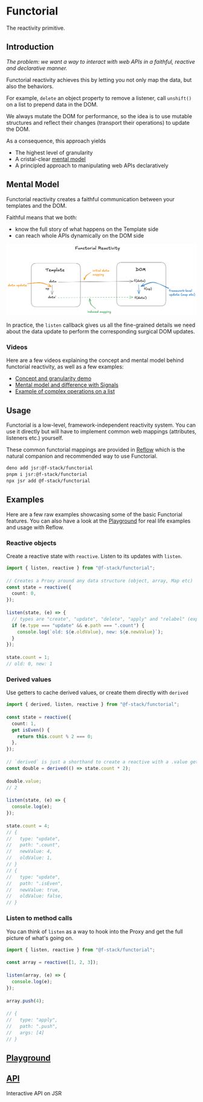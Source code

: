 # Functorial

The reactivity primitive.

## Introduction

_The problem: we want a way to interact with web APIs in a faithful, reactive
and declarative manner._

Functorial reactivity achieves this by letting you not only map the data, but
also the behaviors.

For example, `delete` an object property to remove a listener, call `unshift()`
on a list to prepend data in the DOM.

We always mutate the DOM for performance, so the idea is to use mutable
structures and reflect their changes (transport their operations) to update the
DOM.

As a consequence, this approach yields

- The highest level of granularity
- A cristal-clear [mental model](#mental-model)
- A principled approach to manipulating web APIs declaratively

## Mental Model

Functorial reactivity creates a faithful communication between your templates
and the DOM.

Faithful means that we both:

- know the full story of what happens on the Template side
- can reach whole APIs dynamically on the DOM side

![Mental Model](<assets/mental_model.png>)

In practice, the `listen` callback gives us all the fine-grained details we need
about the data update to perform the corresponding surgical DOM updates.

### Videos

Here are a few videos explaining the concept and mental model behind functorial
reactivity, as well as a few examples:

- [Concept and granularity demo](https://bsky.app/profile/fred-crozatier.dev/post/3lyktxp75x22a)
- [Mental model and difference with Signals](https://bsky.app/profile/fred-crozatier.dev/post/3m3ctprjykc25)
- [Example of complex operations on a list](https://bsky.app/profile/fred-crozatier.dev/post/3m3cvi5ygec25)

## Usage

Functorial is a low-level, framework-independent reactivity system. You can use
it directly but will have to implement common web mappings (attributes,
listeners etc.) yourself.

These common functorial mappings are provided in [Reflow](../reflow/README.md)
which is the natural companion and recommended way to use Functorial.

```sh
deno add jsr:@f-stack/functorial
pnpm i jsr:@f-stack/functorial
npx jsr add @f-stack/functorial
```

## Examples

Here are a few raw examples showcasing some of the basic Functorial features.
You can also have a look at the [Playground](../../playground/README.md) for
real life examples and usage with Reflow.

### Reactive objects

Create a reactive state with `reactive`. Listen to its updates with `listen`.

```ts
import { listen, reactive } from "@f-stack/functorial";

// Creates a Proxy around any data structure (object, array, Map etc)
const state = reactive({
  count: 0,
});

listen(state, (e) => {
  // types are "create", "update", "delete", "apply" and "relabel" (experimental)
  if (e.type === "update" && e.path === ".count") {
    console.log(`old: ${e.oldValue}, new: ${e.newValue}`);
  }
});

state.count = 1;
// old: 0, new: 1
```

### Derived values

Use getters to cache derived values, or create them directly with `derived`

```ts
import { derived, listen, reactive } from "@f-stack/functorial";

const state = reactive({
  count: 1,
  get isEven() {
    return this.count % 2 === 0;
  },
});

// `derived` is just a shorthand to create a reactive with a .value getter
const double = derived(() => state.count * 2);

double.value;
// 2

listen(state, (e) => {
  console.log(e);
});

state.count = 4;
// {
//   type: "update",
//   path: ".count",
//   newValue: 4,
//   oldValue: 1,
// }
// {
//   type: "update",
//   path: ".isEven",
//   newValue: true,
//   oldValue: false,
// }
```

### Listen to method calls

You can think of `listen` as a way to hook into the Proxy and get the full
picture of what's going on.

```ts
import { listen, reactive } from "@f-stack/functorial";

const array = reactive([1, 2, 3]);

listen(array, (e) => {
  console.log(e);
});

array.push(4);

// {
//   type: "apply",
//   path: ".push",
//   args: [4]
// }
```

## [Playground](../../playground/README.md)

## [API](https://jsr.io/@f-stack/functorial/doc)

Interactive API on JSR
